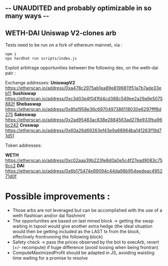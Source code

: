 -- UNAUDITED and probably optimizable in so many ways --
----------------------------------------------------------------------

## WETH-DAI Uniswap V2-clones arb

Tests need to be run on a fork of ethereum mainnet, via :

    npm i
    npx hardhat run scripts/index.js
    

Exploit arbitrage opportunities between the following dex, on the weth-dai pair :

Exchange addresses:
**UniswapV2** https://etherscan.io/address/0xa478c2975ab1ea89e8196811f51a7b7ade33eb11
**Sushiswap** https://etherscan.io/address/0xc3d03e4f041fd4cd388c549ee2a29a9e5075882f
**Shebaswap** https://etherscan.io/address/0x8faf958e36c6970497386118030e6297fff8d275
**Sakeswap** https://etherscan.io/address/0x2ad95483ac838e2884563ad278e933fba96bc242
**Croswap** https://etherscan.io/address/0x60a26d69263ef43e9a68964ba141263f19d71d51

Token addresses:

**WETH** https://etherscan.io/address/0xc02aaa39b223fe8d0a0e5c4f27ead9083c756cc2
**DAI** https://etherscan.io/address/0x6b175474e89094c44da98b954eedeac495271d0f



# Possible improvements :
- Those arbs are not leveraged but can be accomplished with
the use of a weth flashloan and/or dai flashmint
- The opportunities are based on last mined block -> getting the swap waiting in txpool would give another extra hedge (the ideal situation would then
be getting included as the LAST tx from the block, effectively frontrunning the following block)
- Safety check -> pass the prices observed by the bot to execArb, revert (+/- recompute) if
huge difference (avoid loosing when being frontran)
- ComputeMaximizedProfit should be adapted in JS, avoiding waisting time waiting for a promise
to resolve
